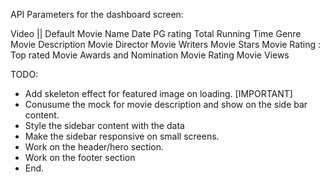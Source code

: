 API Parameters for the dashboard screen:

Video || Default
Movie Name
Date
PG rating
Total Running Time
Genre
Movie Description
Movie Director
Movie Writers
Movie Stars
Movie Rating : Top rated
Movie Awards and Nomination
Movie Rating
Movie Views

TODO:
- Add skeleton effect for featured image on loading. [IMPORTANT]
- Conusume the mock for movie description and show on the side bar content.
- Style the sidebar content with the data
- Make the sidebar responsive on small screens.
- Work on the header/hero section.
- Work on the footer section
- End.
